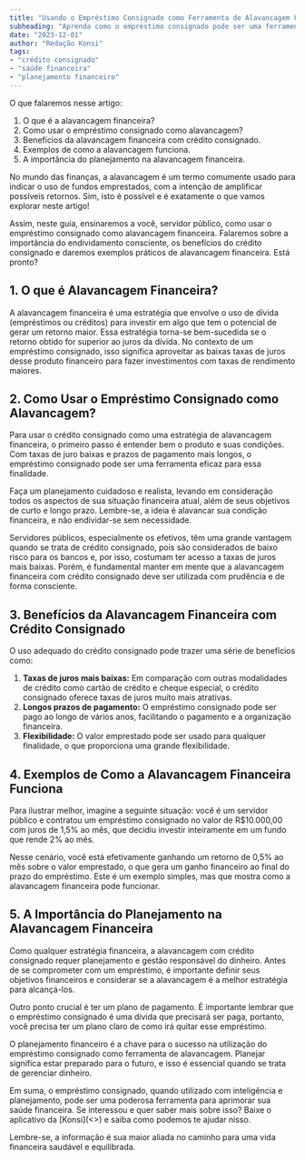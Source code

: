 ```yaml
---
title: "Usando o Empréstimo Consignado como Ferramenta de Alavancagem Financeira: O Guia Completo para Servidores Públicos"
subheading: "Aprenda como o empréstimo consignado pode ser uma ferramenta poderosa para aprimorar a sua saúde financeira enquanto serve ao público."
date: "2023-12-01"
author: "Redação Konsi"
tags:
- "crédito consignado"
- "saúde financeira"
- "planejamento financeiro"
---
```


O que falaremos nesse artigo:
1. O que é a alavancagem financeira?
2. Como usar o empréstimo consignado como alavancagem?
3. Benefícios da alavancagem financeira com crédito consignado.
4. Exemplos de como a alavancagem funciona.
5. A importância do planejamento na alavancagem financeira.

No mundo das finanças, a alavancagem é um termo comumente usado para indicar o uso de fundos emprestados, com a intenção de amplificar possíveis retornos. Sim, isto é possível e é exatamente o que vamos explorar neste artigo!

Assim, neste guia, ensinaremos a você, servidor público, como usar o empréstimo consignado como alavancagem financeira. Falaremos sobre a importância do endividamento consciente, os benefícios do crédito consignado e daremos exemplos práticos de alavancagem financeira. Está pronto?

## 1. O que é Alavancagem Financeira?

A alavancagem financeira é uma estratégia que envolve o uso de dívida (empréstimos ou créditos) para investir em algo que tem o potencial de gerar um retorno maior. Essa estratégia torna-se bem-sucedida se o retorno obtido for superior ao juros da dívida. No contexto de um empréstimo consignado, isso significa aproveitar as baixas taxas de juros desse produto financeiro para fazer investimentos com taxas de rendimento maiores.

## 2. Como Usar o Empréstimo Consignado como Alavancagem?

Para usar o crédito consignado como uma estratégia de alavancagem financeira, o primeiro passo é entender bem o produto e suas condições. Com taxas de juro baixas e prazos de pagamento mais longos, o empréstimo consignado pode ser uma ferramenta eficaz para essa finalidade.

Faça um planejamento cuidadoso e realista, levando em consideração todos os aspectos de sua situação financeira atual, além de seus objetivos de curto e longo prazo. Lembre-se, a ideia é alavancar sua condição financeira, e não endividar-se sem necessidade. 

Servidores públicos, especialmente os efetivos, têm uma grande vantagem quando se trata de crédito consignado, pois são considerados de baixo risco para os bancos e, por isso, costumam ter acesso a taxas de juros mais baixas. Porém, é fundamental manter em mente que a alavancagem financeira com crédito consignado deve ser utilizada com prudência e de forma consciente.

## 3. Benefícios da Alavancagem Financeira com Crédito Consignado

O uso adequado do crédito consignado pode trazer uma série de benefícios como: 

1. **Taxas de juros mais baixas:** Em comparação com outras modalidades de crédito como cartão de crédito e cheque especial, o crédito consignado oferece taxas de juros muito mais atrativas.
2. **Longos prazos de pagamento:** O empréstimo consignado pode ser pago ao longo de vários anos, facilitando o pagamento e a organização financeira.
3. **Flexibilidade:** O valor emprestado pode ser usado para qualquer finalidade, o que proporciona uma grande flexibilidade.

## 4. Exemplos de Como a Alavancagem Financeira Funciona

Para ilustrar melhor, imagine a seguinte situação: você é um servidor público e contratou um empréstimo consignado no valor de R$10.000,00 com juros de 1,5% ao mês, que decidiu investir inteiramente em um fundo que rende 2% ao mês.

Nesse cenário, você está efetivamente ganhando um retorno de 0,5% ao mês sobre o valor emprestado, o que gera um ganho financeiro ao final do prazo do empréstimo. Este é um exemplo simples, mas que mostra como a alavancagem financeira pode funcionar.

## 5. A Importância do Planejamento na Alavancagem Financeira

Como qualquer estratégia financeira, a alavancagem com crédito consignado requer planejamento e gestão responsável do dinheiro. Antes de se comprometer com um empréstimo, é importante definir seus objetivos financeiros e considerar se a alavancagem é a melhor estratégia para alcançá-los.

Outro ponto crucial é ter um plano de pagamento. É importante lembrar que o empréstimo consignado é uma dívida que precisará ser paga, portanto, você precisa ter um plano claro de como irá quitar esse empréstimo.

O planejamento financeiro é a chave para o sucesso na utilização do empréstimo consignado como ferramenta de alavancagem. Planejar significa estar preparado para o futuro, e isso é essencial quando se trata de gerenciar dinheiro.

Em suma, o empréstimo consignado, quando utilizado com inteligência e planejamento, pode ser uma poderosa ferramenta para aprimorar sua saúde financeira. Se interessou e quer saber mais sobre isso? Baixe o aplicativo da [Konsi](<<url do app>>) e saiba como podemos te ajudar nisso. 

Lembre-se, a informação é sua maior aliada no caminho para uma vida financeira saudável e equilibrada.
